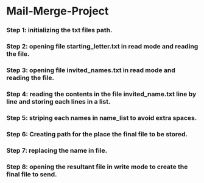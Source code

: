 # Mail-Merge-Project
### Step 1: initializing the txt files path.
### Step 2: opening file starting_letter.txt in read mode and reading the file.
### Step 3: opening file invited_names.txt in read mode and reading the file.
### Step 4: reading the contents in the file invited_name.txt line by line and storing each lines in a list.
### Step 5: striping each names in name_list to avoid extra spaces.
### Step 6: Creating path for the place the final file to be stored.
### Step 7: replacing the name in file.
### Step 8: opening the resultant file in write mode to create the final file to send.
